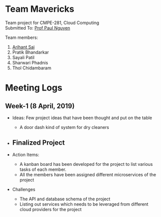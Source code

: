# Team Mavericks
Team project for CMPE-281, Cloud Computing <br>
Submitted To: [Prof Paul Nguyen](https://github.com/paulnguyen)

Team members:
1. [Arihant Sai](https://github.com/Arihant1467)
2. Pratik Bhandarkar
3. Sayali Patil
4. Sharwari Phadnis
5. Thol Chidambaram

# Meeting Logs

## Week-1 (8 April, 2019)
- Ideas: Few project ideas that have been thought and put on the table
    - A door dash kind of system for dry cleaners 

- Finalized Project
    - 

- Action Items:
    - A kanban board has been developed for the project to list various tasks of each member.
    - All the members have been assigned different microservices of the project

- Challenges
    - The API and database schema of the project
    - Listing out services which needs to be leveraged from different cloud providers for the project